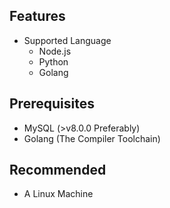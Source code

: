 ## Features

- Supported Language
  - Node.js
  - Python
  - Golang

## Prerequisites

- MySQL (>v8.0.0 Preferably)
- Golang (The Compiler Toolchain)

## Recommended

- A Linux Machine
